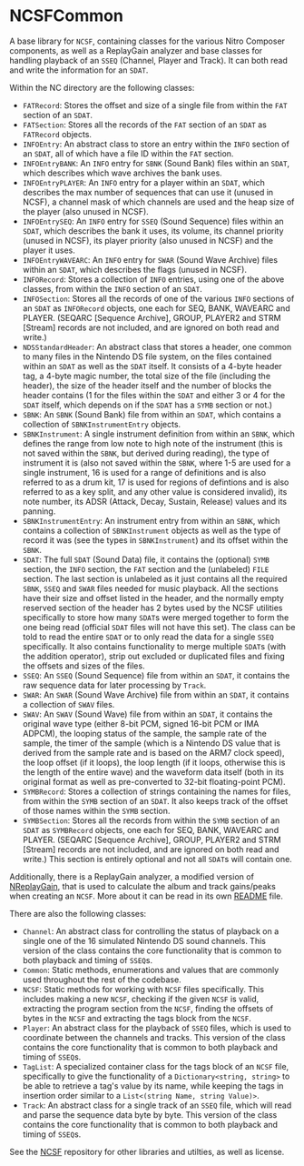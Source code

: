 # NCSFCommon

A base library for `NCSF`, containing classes for the various Nitro Composer components, as well as a ReplayGain analyzer and base classes
for handling playback of an `SSEQ` (Channel, Player and Track). It can both read and write the information for an `SDAT`.

Within the NC directory are the following classes:
* `FATRecord`: Stores the offset and size of a single file from within the `FAT` section of an `SDAT`.
* `FATSection`: Stores all the records of the `FAT` section of an `SDAT` as `FATRecord` objects.
* `INFOEntry`: An abstract class to store an entry within the `INFO` section of an `SDAT`, all of which have a file ID within the `FAT`
  section.
* `INFOEntryBANK`: An `INFO` entry for `SBNK` (Sound Bank) files within an `SDAT`, which describes which wave archives the bank uses.
* `INFOEntryPLAYER`: An `INFO` entry for a player within an `SDAT`, which describes the max number of sequences that can use it (unused in
  NCSF), a channel mask of which channels are used and the heap size of the player (also unused in NCSF).
* `INFOEntrySEQ`: An `INFO` entry for `SSEQ` (Sound Sequence) files within an `SDAT`, which describes the bank it uses, its volume, its
  channel priority (unused in NCSF), its player priority (also unused in NCSF) and the player it uses.
* `INFOEntryWAVEARC`: An `INFO` entry for `SWAR` (Sound Wave Archive) files within an `SDAT`, which describes the flags (unused in NCSF).
* `INFORecord`: Stores a collection of `INFO` entries, using one of the above classes, from within the `INFO` section of an `SDAT`.
* `INFOSection`: Stores all the records of one of the various `INFO` sections of an `SDAT` as `INFORecord` objects, one each for SEQ, BANK,
  WAVEARC and PLAYER. (SEQARC [Sequence Archive], GROUP, PLAYER2 and STRM [Stream] records are not included, and are ignored on both read
  and write.)
* `NDSStandardHeader`: An abstract class that stores a header, one common to many files in the Nintendo DS file system, on the files
  contained within an `SDAT` as well as the `SDAT` itself. It consists of a 4-byte header tag, a 4-byte magic number, the total size of
  the file (including the header), the size of the header itself and the number of blocks the header contains (1 for the files within the
  `SDAT` and either 3 or 4 for the `SDAT` itself, which depends on if the `SDAT` has a `SYMB` section or not.)
* `SBNK`: An `SBNK` (Sound Bank) file from within an `SDAT`, which contains a collection of `SBNKInstrumentEntry` objects.
* `SBNKInstrument`: A single instrument definition from within an `SBNK`, which defines the range from low note to high note of the
  instrument (this is not saved within the `SBNK`, but derived during reading), the type of instrument it is (also not saved within the
  `SBNK`, where 1-5 are used for a single instrument, 16 is used for a range of definitions and is also referred to as a drum kit, 17 is
  used for regions of defintions and is also referred to as a key split, and any other value is considered invalid), its note number, its
  ADSR (Attack, Decay, Sustain, Release) values and its panning.
* `SBNKInstrumentEntry`: An instrument entry from within an `SBNK`, which contains a collection of `SBNKInstrument` objects as well as the
  type of record it was (see the types in `SBNKInstrument`) and its offset within the `SBNK`.
* `SDAT`: The full `SDAT` (Sound Data) file, it contains the (optional) `SYMB` section, the `INFO` section, the `FAT` section and the
  (unlabeled) `FILE` section. The last section is unlabeled as it just contains all the required `SBNK`, `SSEQ` and `SWAR` files needed for
  music playback. All the sections have their size and offset listed in the header, and the normally empty reserved section of the header
  has 2 bytes used by the NCSF utilities specifically to store how many `SDAT`s were merged together to form the one being read (official
  `SDAT` files will not have this set). The class can be told to read the entire `SDAT` or to only read the data for a single `SSEQ`
  specifically. It also contains functionality to merge multiple `SDAT`s (with the addition operator), strip out excluded or duplicated
  files and fixing the offsets and sizes of the files.
* `SSEQ`: An `SSEQ` (Sound Sequence) file from within an `SDAT`, it contains the raw sequence data for later processing by `Track`.
* `SWAR`: An `SWAR` (Sound Wave Archive) file from within an `SDAT`, it contains a collection of `SWAV` files.
* `SWAV`: An `SWAV` (Sound Wave) file from within an `SDAT`, it contains the original wave type (either 8-bit PCM, signed 16-bit PCM or IMA
  ADPCM), the looping status of the sample, the sample rate of the sample, the timer of the sample (which is a Nintendo DS value that is
  derived from the sample rate and is based on the ARM7 clock speed), the loop offset (if it loops), the loop length (if it loops,
  otherwise this is the length of the entire wave) and the waveform data itself (both in its original format as well as pre-converted to
  32-bit floating-point PCM).
* `SYMBRecord`: Stores a collection of strings containing the names for files, from within the `SYMB` section of an `SDAT`. It also keeps
   track of the offset of those names within the `SYMB` section.
* `SYMBSection`: Stores all the records from within the `SYMB` section of an `SDAT` as `SYMBRecord` objects, one each for SEQ, BANK,
  WAVEARC and PLAYER. (SEQARC [Sequence Archive], GROUP, PLAYER2 and STRM [Stream] records are not included, and are ignored on both read
  and write.) This section is entirely optional and not all `SDAT`s will contain one.

Additionally, there is a ReplayGain analyzer, a modified version of [NReplayGain](https://github.com/karamanolev/NReplayGain), that is used
to calculate the album and track gains/peaks when creating an `NCSF`. More about it can be read in its own [README](ReplayGain/README.md)
file.

There are also the following classes:
* `Channel`: An abstract class for controlling the status of playback on a single one of the 16 simulated Nintendo DS sound channels. This
  version of the class contains the core functionality that is common to both playback and timing of `SSEQ`s.
* `Common`: Static methods, enumerations and values that are commonly used throughout the rest of the codebase.
* `NCSF`: Static methods for working with `NCSF` files specifically. This includes making a new `NCSF`, checking if the given `NCSF` is
  valid, extracting the program section from the `NCSF`, finding the offsets of bytes in the `NCSF` and extracting the tags block from the
  `NCSF`.
* `Player`: An abstract class for the playback of `SSEQ` files, which is used to coordinate between the channels and tracks. This version
  of the class contains the core functionality that is common to both playback and timing of `SSEQ`s.
* `TagList`: A specialized container class for the tags block of an `NCSF` file, specifically to give the functionality of a
  `Dictionary<string, string>` to be able to retrieve a tag's value by its name, while keeping the tags in insertion order similar to a
  `List<(string Name, string Value)>`.
* `Track`: An abstract class for a single track of an `SSEQ` file, which will read and parse the sequence data byte by byte. This version
  of the class contains the core functionality that is common to both playback and timing of `SSEQ`s.

See the [NCSF](https://github.com/CyberBotX/NCSF) repository for other libraries and utilties, as well as license.
